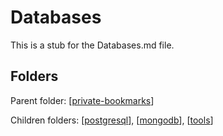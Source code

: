 # Databases

This is a stub for the Databases.md file.

## Folders
Parent folder: [[private-bookmarks]]

Children folders: [[postgresql]], [[mongodb]], [[tools]]



[//begin]: # "Autogenerated link references for markdown compatibility"
[private-bookmarks]: private-bookmarks.md "Private Bookmarks"
[postgresql]: postgresql.md "postgresql"
[mongodb]: mongodb.md "MongoDB"
[tools]: tools.md "tools"
[//end]: # "Autogenerated link references"